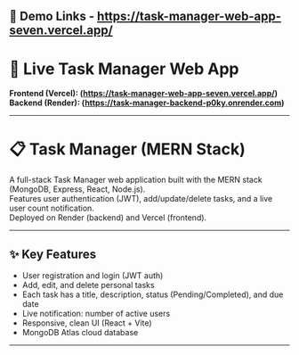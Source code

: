 ## 🔗 Demo Links - https://task-manager-web-app-seven.vercel.app/
# 🚀 Live Task Manager Web App

**Frontend (Vercel): (https://task-manager-web-app-seven.vercel.app/)
Backend (Render): (https://task-manager-backend-p0ky.onrender.com)**

---

# 📋 Task Manager (MERN Stack)

A full-stack Task Manager web application built with the MERN stack (MongoDB, Express, React, Node.js).  
Features user authentication (JWT), add/update/delete tasks, and a live user count notification.  
Deployed on Render (backend) and Vercel (frontend).

---

## ✨ Key Features

- User registration and login (JWT auth)
- Add, edit, and delete personal tasks
- Each task has a title, description, status (Pending/Completed), and due date
- Live notification: number of active users
- Responsive, clean UI (React + Vite)
- MongoDB Atlas cloud database

---

